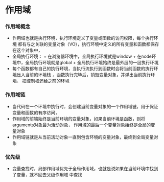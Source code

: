 # 作用域

### 作用域概念
   - 作用域也就是执行环境，执行环境定义了变量或函数的访问权限，每个执行环境
    都有与之关联的变量对象（VO），执行环境中定义的所有变量和函数都保存在这个对象中，
   - 全局执行环境：
    + 在浏览器环境中，全局执行环境就是window
    + 在node环境中，全局执行环境就是global
    + 全局执行环境始终是最外层的一层执行环境
   - 每个函数都有自己的执行环境，当执行流执行到函数时会将当前函数的执行环境压入当前的环境栈
   ，函数执行完毕后，销毁变量对象，并弹出当前执行环境， 把控制权还给之前的环境

### 作用域链
  - 当代码在一个环境中执行时，会创建当前变量对象的一个作用域链，用于保证变量和函数的有序访问，
  - 作用域的前端始终是当前环境的变量对象，如果当前环境是函数，则将arguments对象最为活动对象，
  作用域的最后一个变量对象始终是全局的变量对象
  - 作用域链就是从当前活动对象一直到包含环境的变量对象，最终到全局变量对象

###  优先级
- 变量查找时，局部作用域优先于全局作用域，也就是说如果在当前环境中找到了变量，就不回去父级作用域
  中查找